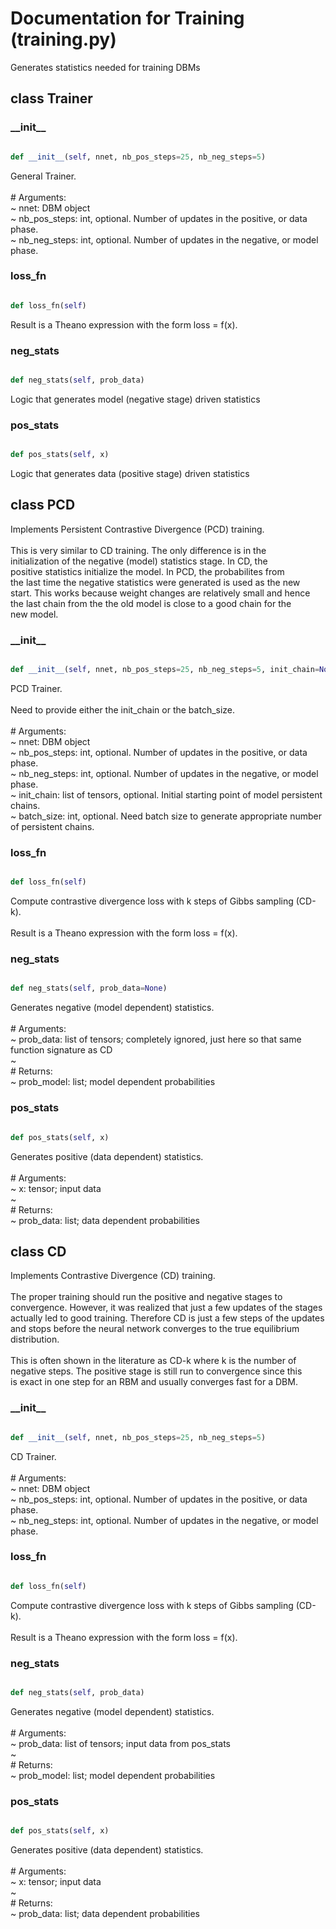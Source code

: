 # Documentation for Training (training.py)

Generates statistics needed for training DBMs 

## class Trainer
### \_\_init\_\_
```py

def __init__(self, nnet, nb_pos_steps=25, nb_neg_steps=5)

```



General Trainer.<br /><br /># Arguments:<br /> ~ nnet: DBM object<br /> ~ nb_pos_steps: int, optional. Number of updates in the positive, or data phase.<br /> ~ nb_neg_steps: int, optional. Number of updates in the negative, or model phase.


### loss\_fn
```py

def loss_fn(self)

```



Result is a Theano expression with the form loss = f(x).


### neg\_stats
```py

def neg_stats(self, prob_data)

```



Logic that generates model (negative stage) driven statistics 


### pos\_stats
```py

def pos_stats(self, x)

```



Logic that generates data (positive stage) driven statistics 




## class PCD
Implements Persistent Contrastive Divergence (PCD) training.<br /><br />This is very similar to CD training. The only difference is in the<br />initialization of the negative (model) statistics stage. In CD, the <br />positive statistics initialize the model. In PCD, the probabilites from<br />the last time the negative statistics were generated is used as the new<br />start. This works because weight changes are relatively small and hence<br />the last chain from the the old model is close to a good chain for the <br />new model.
### \_\_init\_\_
```py

def __init__(self, nnet, nb_pos_steps=25, nb_neg_steps=5, init_chain=None, batch_size=None)

```



PCD Trainer.<br /><br />Need to provide either the init_chain or the batch_size.<br /><br /># Arguments:<br /> ~ nnet: DBM object<br /> ~ nb_pos_steps: int, optional. Number of updates in the positive, or data phase.<br /> ~ nb_neg_steps: int, optional. Number of updates in the negative, or model phase.<br /> ~ init_chain: list of tensors, optional. Initial starting point of model persistent chains.<br /> ~ batch_size: int, optional. Need batch size to generate appropriate number of persistent chains.


### loss\_fn
```py

def loss_fn(self)

```



Compute contrastive divergence loss with k steps of Gibbs sampling (CD-k).<br /><br />Result is a Theano expression with the form loss = f(x).


### neg\_stats
```py

def neg_stats(self, prob_data=None)

```



Generates negative (model dependent) statistics.<br /><br /># Arguments:<br /> ~ prob_data: list of tensors; completely ignored, just here so that same function signature as CD<br /> ~ <br /># Returns:<br /> ~ prob_model: list; model dependent probabilities


### pos\_stats
```py

def pos_stats(self, x)

```



Generates positive (data dependent) statistics.<br /><br /># Arguments:<br /> ~ x: tensor; input data<br /> ~ <br /># Returns:<br /> ~ prob_data: list; data dependent probabilities




## class CD
Implements Contrastive Divergence (CD) training.<br /><br />The proper training should run the positive and negative stages to<br />convergence. However, it was realized that just a few updates of the stages<br />actually led to good training. Therefore CD is just a few steps of the updates<br />and stops before the neural network converges to the true equilibrium<br />distribution.<br /><br />This is often shown in the literature as CD-k where k is the number of<br />negative steps. The positive stage is still run to convergence since this<br />is exact in one step for an RBM and usually converges fast for a DBM.
### \_\_init\_\_
```py

def __init__(self, nnet, nb_pos_steps=25, nb_neg_steps=5)

```



CD Trainer.<br /><br /># Arguments:<br /> ~ nnet: DBM object<br /> ~ nb_pos_steps: int, optional. Number of updates in the positive, or data phase.<br /> ~ nb_neg_steps: int, optional. Number of updates in the negative, or model phase.


### loss\_fn
```py

def loss_fn(self)

```



Compute contrastive divergence loss with k steps of Gibbs sampling (CD-k).<br /><br />Result is a Theano expression with the form loss = f(x).


### neg\_stats
```py

def neg_stats(self, prob_data)

```



Generates negative (model dependent) statistics.<br /><br /># Arguments:<br /> ~ prob_data: list of tensors; input data from pos_stats<br /> ~ <br /># Returns:<br /> ~ prob_model: list; model dependent probabilities


### pos\_stats
```py

def pos_stats(self, x)

```



Generates positive (data dependent) statistics.<br /><br /># Arguments:<br /> ~ x: tensor; input data<br /> ~ <br /># Returns:<br /> ~ prob_data: list; data dependent probabilities


